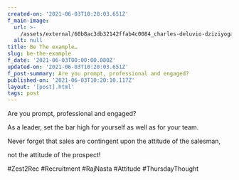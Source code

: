 ```yaml
---
created-on: '2021-06-03T10:20:03.651Z'
f_main-image:
  url: >-
    /assets/external/60b8ac3db32142ffab4c0084_charles-deluvio-dziziyogahc-unsplash.jpg
  alt: null
title: Be The example…
slug: be-the-example
f_date: '2021-06-03T00:00:00.000Z'
updated-on: '2021-06-03T10:20:03.651Z'
f_post-summary: Are you prompt, professional and engaged?
published-on: '2021-06-03T10:20:10.117Z'
layout: '[post].html'
tags: post
---
```


Are you prompt, professional and engaged?

As a leader, set the bar high for yourself as well as for your team.

Never forget that sales are contingent upon the attitude of the salesman,

not the attitude of the prospect!

#Zest2Rec #Recruitment #RajNasta #Attitude #ThursdayThought

‍
